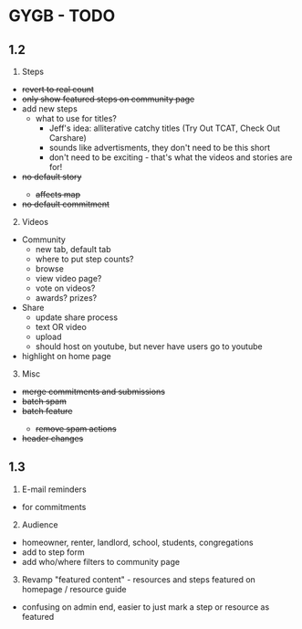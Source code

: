 # GYGB - TODO

	
## 1.2	
1. Steps
 - <del>revert to real count
 - <del>only show featured steps on community page
 - add new steps
     - what to use for titles?
     	- Jeff's idea: alliterative catchy titles (Try Out TCAT, Check Out Carshare)
     	- sounds like advertisments, they don't need to be this short
     	- don't need to be exciting - that's what the videos and stories are for!
 - <del>no default story	
     - <del>affects map
 - <del>no default commitment
	
2. Videos	
 - Community
     - new tab, default tab
     - where to put step counts?
     - browse			
     - view video page?
     - vote on videos?
     - awards? prizes?
 - Share
     - update share process
     - text OR video						
     - upload		
     - should host on youtube, but never have users go to youtube
 - highlight on home page
				
3. Misc
 - <del>merge  commitments and submissions
 - <del>batch spam
 - <del>batch feature
     - <del>remove spam actions
 - <del>header changes

## 1.3	
1.	E-mail reminders
 - for commitments
		
2.	Audience
 - homeowner, renter, landlord, school, students, congregations
 - add to step form
 - add who/where filters to community page						
								
3.	Revamp "featured content" - resources and steps featured on homepage / resource guide
 - confusing on admin end, easier to just mark a step or resource as featured